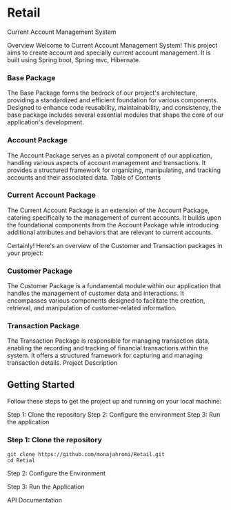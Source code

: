 # Retail
Current Account Management System


Overview
Welcome to Current Account Management System! 
This project aims to create account and specially current account management.
It is built using Spring boot, Spring mvc, Hibernate.

### Base Package
The Base Package forms the bedrock of our project's architecture, providing a standardized and efficient foundation for various components. Designed to enhance code reusability, maintainability, and consistency, the base package includes several essential modules that shape the core of our application's development.

### Account Package
The Account Package serves as a pivotal component of our application, handling various aspects of account management and transactions. It provides a structured framework for organizing, manipulating, and tracking accounts and their associated data.
Table of Contents
### Current Account Package
The Current Account Package is an extension of the Account Package, catering specifically to the management of current accounts. It builds upon the foundational components from the Account Package while introducing additional attributes and behaviors that are relevant to current accounts.


Certainly! Here's an overview of the Customer and Transaction packages in your project:

### Customer Package
The Customer Package is a fundamental module within our application that handles the management of customer data and interactions. It encompasses various components designed to facilitate the creation, retrieval, and manipulation of customer-related information.

### Transaction Package
The Transaction Package is responsible for managing transaction data, enabling the recording and tracking of financial transactions within the system. It offers a structured framework for capturing and managing transaction details.
Project Description

## Getting Started
Follow these steps to get the project up and running on your local machine:

Step 1: Clone the repository
Step 2: Configure the environment
Step 3: Run the application


### Step 1: Clone the repository
```shell
git clone https://github.com/monajahromi/Retail.git
cd Retial
```

Step 2: Configure the Environment

Step 3: Run the Application

API Documentation

